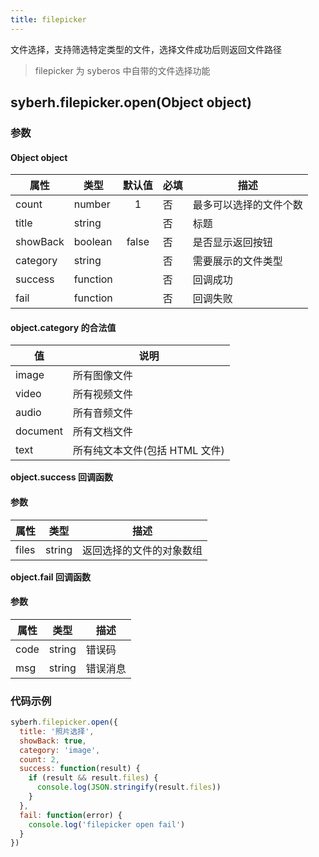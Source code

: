 ```yaml
---
title: filepicker
---
```


文件选择，支持筛选特定类型的文件，选择文件成功后则返回文件路径

> filepicker 为 syberos 中自带的文件选择功能

## syberh.filepicker.open(Object object)

### **参数**

#### Object object

| 属性     | 类型     | 默认值 | 必填 | 描述               |
| -------- | -------- | :----: | ---- | ------------------ |
| count    | number   |    1   | 否   | 最多可以选择的文件个数 |
| title    | string   |        | 否   | 标题               |
| showBack | boolean  | false  | 否   | 是否显示返回按钮   |
| category | string   |        | 否   | 需要展示的文件类型 |
| success  | function |        | 否   | 回调成功           |
| fail     | function |        | 否   | 回调失败           |

#### object.category 的合法值

| 值       | 说明                           |
| -------- | ------------------------------ |
| image    | 所有图像文件                   |
| video    | 所有视频文件                   |
| audio    | 所有音频文件                   |
| document | 所有文档文件                   |
| text     | 所有纯文本文件(包括 HTML 文件) |

**object.success 回调函数**

#### 参数

| 属性    | 类型    | 描述               |
| ------- | ------- | ------------------ |
| files    | string  | 返回选择的文件的对象数组 |

**object.fail 回调函数**

#### 参数

| 属性 | 类型   | 描述     |
| ---- | ------ | -------- |
| code | string | 错误码   |
| msg  | string | 错误消息 |

### **代码示例**

```javascript
syberh.filepicker.open({
  title: '照片选择',
  showBack: true,
  category: 'image',
  count: 2,
  success: function(result) {
    if (result && result.files) {
      console.log(JSON.stringify(result.files))
    }
  },
  fail: function(error) {
    console.log('filepicker open fail')
  }
})
```
